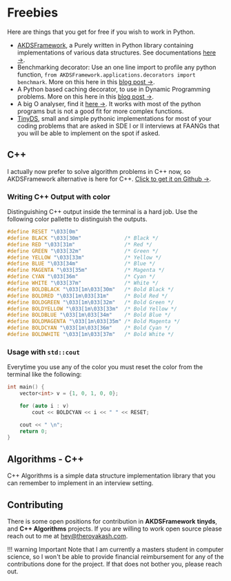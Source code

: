 # Freebies
Here are things that you get for free if you wish to work in Python.

- [AKDSFramework](https://github.com/theroyakash/AKDSFramework), a Purely written in Python library containing implementations of various data structures. See documentations [here $\to$](https://docs.akdsframework.theroyakash.com/).
- Benchmarking decorator: Use an one line import to profile any python function, `from AKDSFramework.applications.decorators import benchmark`. More on this here in this [blog post $\to$](https://publications.theroyakash.com/benchmark-your-python-program).
- A Python based caching decorator, to use in Dynamic Programming problems. More on this here in this [blog post $\to$](https://publications.theroyakash.com/cache-your-code).
- A big O analyser, find it [here $\to$](https://publications.theroyakash.com/introducing-an-efficient-big-o-analyzer). It works with most of the python programs but is not a good fit for more complex functions.
- [TinyDS](https://github.com/theroyakash/tinyds), small and simple pythonic implementations for most of your coding problems that are asked in SDE I or II interviews at FAANGs that you will be able to implement on the spot if asked.

## C++
I actually now prefer to solve algorithm problems in C++ now, so AKDSFramework alternative is here for C++. [Click to get it on Github $\to$](https://github.com/theroyakash/tinydscpp).

### Writing C++ Output with color
Distinguishing C++ output inside the terminal is a hard job. Use the following color pallette to distinguish the outputs.

```cpp
#define RESET "\033[0m"
#define BLACK "\033[30m"              /* Black */
#define RED "\033[31m"                /* Red */
#define GREEN "\033[32m"              /* Green */
#define YELLOW "\033[33m"             /* Yellow */
#define BLUE "\033[34m"               /* Blue */
#define MAGENTA "\033[35m"            /* Magenta */
#define CYAN "\033[36m"               /* Cyan */
#define WHITE "\033[37m"              /* White */
#define BOLDBLACK "\033[1m\033[30m"   /* Bold Black */
#define BOLDRED "\033[1m\033[31m"     /* Bold Red */
#define BOLDGREEN "\033[1m\033[32m"   /* Bold Green */
#define BOLDYELLOW "\033[1m\033[33m"  /* Bold Yellow */
#define BOLDBLUE "\033[1m\033[34m"    /* Bold Blue */
#define BOLDMAGENTA "\033[1m\033[35m" /* Bold Magenta */
#define BOLDCYAN "\033[1m\033[36m"    /* Bold Cyan */
#define BOLDWHITE "\033[1m\033[37m"   /* Bold White */
```

### Usage with `std::cout`
Everytime you use any of the color you must reset the color from the terminal like the following:

```cpp
int main() {
    vector<int> v = {1, 0, 1, 0, 0};

    for (auto i : v)
        cout << BOLDCYAN << i << " " << RESET;

    cout << " \n";
    return 0;
}
```
## Algorithms - C++
C++ Algorithms is a simple data structure implementation library that you can remember to implement in an interview setting.

## Contributing
There is some open positions for contribution in **AKDSFramework** **tinyds**, and **C++ Algorithms** projects. If you are willing to work open source please reach out to me at [hey@theroyakash.com](mailto:hey@theroyakash.com).

!!! warning Important
    Note that I am currently a masters student in computer science, so I won't be able to provide financial reimbursement for any of the contributions done for the project. If that does not bother you, please reach out.
